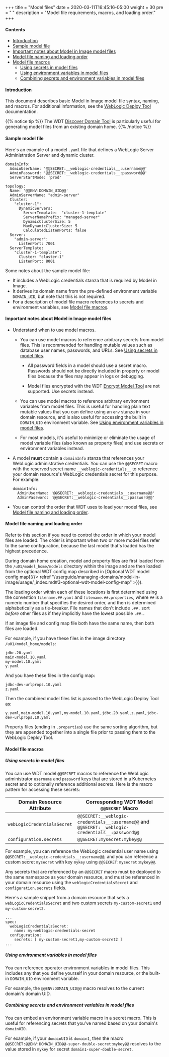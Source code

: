 +++
title = "Model files"
date = 2020-03-11T16:45:16-05:00
weight = 30
pre = "<b> </b>"
description = "Model file requirements, macros, and loading order."
+++

#### Contents

 - [Introduction](#introduction)
 - [Sample model file](#sample-model-file)
 - [Important notes about Model in Image model files](#important-notes-about-model-in-image-model-files)
 - [Model file naming and loading order](#model-file-naming-and-loading-order)
 - [Model file macros](#model-file-macros)
   - [Using secrets in model files](#using-secrets-in-model-files)
   - [Using environment variables in model files](#using-environment-variables-in-model-files)
   - [Combining secrets and environment variables in model files](#combining-secrets-and-environment-variables-in-model-files)

#### Introduction

This document describes basic Model in Image model file syntax, naming, and macros. For additional information, see the [WebLogic Deploy Tool](https://github.com/oracle/weblogic-deploy-tooling) documentation.

{{% notice tip %}} The WDT [Discover Domain Tool](https://github.com/oracle/weblogic-deploy-tooling/blob/master/site/discover.md) is particularly useful for generating model files from an existing domain home.
{{% /notice %}}

#### Sample model file

Here's an example of a model `.yaml` file that defines a WebLogic Server Administration Server and dynamic cluster.

```
domainInfo:
  AdminUserName: '@@SECRET:__weblogic-credentials__:username@@'
  AdminPassword: '@@SECRET:__weblogic-credentials__:password@@'
  ServerStartMode: 'prod'

topology:
  Name: '@@ENV:DOMAIN_UID@@'
  AdminServerName: "admin-server"
  Cluster:
    "cluster-1":
      DynamicServers:
        ServerTemplate:  "cluster-1-template"
        ServerNamePrefix: "managed-server"
        DynamicClusterSize: 5
        MaxDynamicClusterSize: 5
        CalculatedListenPorts: false
  Server:
    "admin-server":
      ListenPort: 7001
  ServerTemplate:
    "cluster-1-template":
      Cluster: "cluster-1"
      ListenPort: 8001
```

Some notes about the sample model file:
 - It includes a WebLogic credentials stanza that is required by Model in Image.
 - It derives its domain name from the pre-defined environment variable `DOMAIN_UID`, but note that this is not required.
 - For a description of model file macro references to secrets and environment variables, see [Model file macros](#model-file-macros).

#### Important notes about Model in Image model files

- Understand when to use model macros.

  - You can use model macros to reference arbitrary secrets from model files. This is recommended for handling mutable values such as database user names, passwords, and URLs. See [Using secrets in model files](#using-secrets-in-model-files).

    - All password fields in a model should use a secret macro. Passwords should not be directly included in property or model files because the files may appear in logs or debugging.

    - Model files encrypted with the WDT [Encrypt Model Tool](https://github.com/oracle/weblogic-deploy-tooling/blob/master/site/encrypt.md) are not supported. Use secrets instead.

  - You can use model macros to reference arbitrary environment variables from model files. This is useful for handling plain text mutable values that you can define using an `env` stanza in your domain resource, and is also useful for accessing the built in `DOMAIN_UID` environment variable. See [Using environment variables in model files](#using-environment-variables-in-model-files).

  - For most models, it's useful to minimize or eliminate the usage of model variable files (also known as property files) and use secrets or environment variables instead.

- A model __must__ contain a `domainInfo` stanza that references your WebLogic administrative credentials. You can use the `@@SECRET` macro with the reserved secret name `__weblogic-credentials__` to reference your domain resource's WebLogic credentials secret for this purpose. For example:

    ```
    domainInfo:
      AdminUserName: '@@SECRET:__weblogic-credentials__:username@@'
      AdminPassword: '@@SECRET:__weblogic-credentials__:password@@'
    ```
- You can control the order that WDT uses to load your model files, see [Model file naming and loading order](#model-file-naming-and-loading-order).

#### Model file naming and loading order

Refer to this section if you need to control the order in which your model files are loaded.  The order is important when two or more model files refer to the same configuration, because the last model that's loaded has the highest precedence.

During domain home creation, model and property files are first loaded from the `/u01/model_home/models` directory within the image and are then loaded from the optional WDT config map described in [Optional WDT model config map]({{< relref "/userguide/managing-domains/model-in-image/usage/_index.md#3-optional-wdt-model-config-map" >}}).

The loading order within each of these locations is first determined using the convention `filename.##.yaml` and `filename.##.properties`, where `##` is a numeric number that specifies the desired order, and then is determined alphabetically as a tie-breaker. File names that don't include `.##.` sort _before_ other files as if they implicitly have the lowest possible `.##.`.

If an image file and config map file both have the same name, then both files are loaded.

For example, if you have these files in the image directory `/u01/model_home/models`:

```
jdbc.20.yaml
main-model.10.yaml
my-model.10.yaml
y.yaml  
```

And you have these files in the config map:

```
jdbc-dev-urlprops.10.yaml
z.yaml
```

Then the combined model files list is passed to the WebLogic Deploy Tool as:

```y.yaml,main-model.10.yaml,my-model.10.yaml,jdbc.20.yaml,z.yaml,jdbc-dev-urlprops.10.yaml```

Property files (ending in `.properties`) use the same sorting algorithm, but they are appended together into a single file prior to passing them to the WebLogic Deploy Tool.

#### Model file macros

##### Using secrets in model files

You can use WDT model `@@SECRET` macros to reference the WebLogic administrator `username` and `password` keys that are stored in a Kubernetes secret and to optionally reference additional secrets. Here is the macro pattern for accessing these secrets:


  |Domain Resource Attribute|Corresponding WDT Model `@@SECRET` Macro|
  |---------------------|-------------|
  |`webLogicCredentialsSecret`|`@@SECRET:__weblogic-credentials__:username@@` and `@@SECRET:__weblogic-credentials__:password@@`|
  |`configuration.secrets`|`@@SECRET:mysecret:mykey@@`|

For example, you can reference the WebLogic credential user name using `@@SECRET:__weblogic-credentials__:username@@`, and you can reference a custom secret `mysecret` with key `mykey` using `@@SECRET:mysecret:mykey@@`.

Any secrets that are referenced by an `@@SECRET` macro must be deployed to the same namespace as your domain resource, and must be referenced in your domain resource using the `weblogicCredentialsSecret` and `configuration.secrets` fields.

Here's a sample snippet from a domain resource that sets a `webLogicCredentialsSecret` and two custom secrets `my-custom-secret1` and `my-custom-secret2`.

  ```
  ...
  spec:
    webLogicCredentialsSecret:
      name: my-weblogic-credentials-secret
    configuration:
      secrets: [ my-custom-secret1,my-custom-secret2 ]
  ...
  ```

##### Using environment variables in model files

You can reference operator environment variables in model files. This includes any that you define yourself in your domain resource, or the built-in `DOMAIN_UID` environment variable.

For example, the `@@ENV:DOMAIN_UID@@` macro resolves to the current domain's domain UID.

##### Combining secrets and environment variables in model files

You can embed an environment variable macro in a secret macro. This is useful for referencing secrets that you've named based on your domain's `domainUID`.

For example, if your `domainUID` is `domain1`, then the macro `@@SECRET:@@ENV:DOMAIN_UID@@-super-double-secret:mykey@@` resolves to the value stored in `mykey` for secret `domain1-super-double-secret`.
